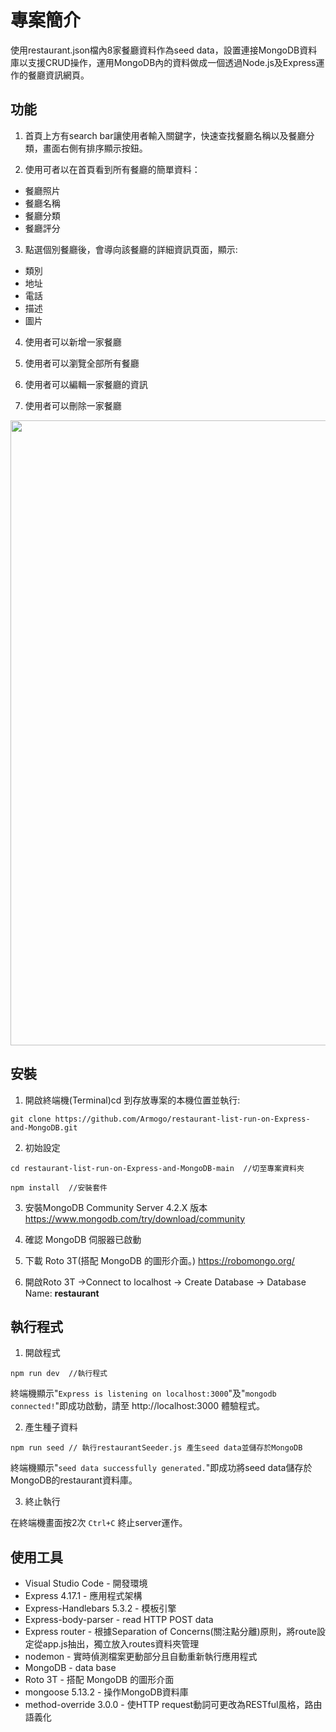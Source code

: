 # 專案簡介
使用restaurant.json檔內8家餐廳資料作為seed data，設置連接MongoDB資料庫以支援CRUD操作，運用MongoDB內的資料做成一個透過Node.js及Express運作的餐廳資訊網頁。

## 功能
1. 首頁上方有search bar讓使用者輸入關鍵字，快速查找餐廳名稱以及餐廳分類，畫面右側有排序顯示按鈕。

2. 使用可者以在首頁看到所有餐廳的簡單資料：
  - 餐廳照片
  - 餐廳名稱
  - 餐廳分類
  - 餐廳評分

3. 點選個別餐廳後，會導向該餐廳的詳細資訊頁面，顯示:
  - 類別
  - 地址
  - 電話
  - 描述
  - 圖片  

4. 使用者可以新增一家餐廳

5. 使用者可以瀏覽全部所有餐廳

6. 使用者可以編輯一家餐廳的資訊

7. 使用者可以刪除一家餐廳

<img src="./public/img/demo.gif" width="1000"></img>

## 安裝
1. 開啟終端機(Terminal)cd 到存放專案的本機位置並執行:
```
git clone https://github.com/Armogo/restaurant-list-run-on-Express-and-MongoDB.git
```

2. 初始設定

```
cd restaurant-list-run-on-Express-and-MongoDB-main  //切至專案資料夾

npm install  //安裝套件
```

3. 安裝MongoDB Community Server 4.2.X 版本 https://www.mongodb.com/try/download/community

4. 確認 MongoDB 伺服器已啟動

5. 下載 Roto 3T(搭配 MongoDB 的圖形介面。) https://robomongo.org/

6. 開啟Roto 3T ->Connect to localhost -> Create Database -> Database Name: **restaurant**

## 執行程式
1. 開啟程式

```
npm run dev  //執行程式
```
終端機顯示"`Express is listening on localhost:3000`"及"`mongodb connected!`"即成功啟動，請至 http://localhost:3000 體驗程式。


2. 產生種子資料
```
npm run seed // 執行restaurantSeeder.js 產生seed data並儲存於MongoDB
```
終端機顯示"`seed data successfully generated.`"即成功將seed data儲存於MongoDB的restaurant資料庫。

3. 終止執行

在終端機畫面按2次 `Ctrl+C` 終止server運作。

## 使用工具
- Visual Studio Code - 開發環境
- Express 4.17.1 - 應用程式架構
- Express-Handlebars 5.3.2 - 模板引擎
- Express-body-parser - read HTTP POST data
- Express router - 根據Separation of Concerns(關注點分離)原則，將route設定從app.js抽出，獨立放入routes資料夾管理
- nodemon - 實時偵測檔案更動部分且自動重新執行應用程式
- MongoDB - data base
- Roto 3T - 搭配 MongoDB 的圖形介面
- mongoose 5.13.2 - 操作MongoDB資料庫
- method-override 3.0.0 - 使HTTP request動詞可更改為RESTful風格，路由語義化